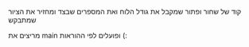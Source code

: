 קוד של שחור ופתור שמקבל את גודל הלוח ואת המספרים שבצד ומחזיר את הציור שמתבקש

מריצים את main ופועלים לפי ההוראות (:
